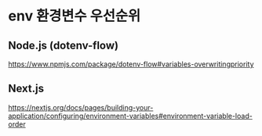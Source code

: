 # env 환경변수 우선순위

## Node.js (dotenv-flow)

https://www.npmjs.com/package/dotenv-flow#variables-overwritingpriority

## Next.js

https://nextjs.org/docs/pages/building-your-application/configuring/environment-variables#environment-variable-load-order
